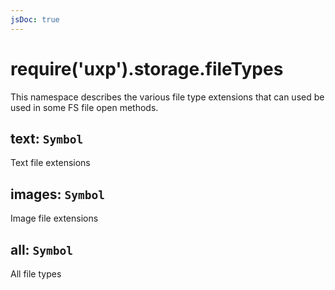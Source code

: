 ```yaml
---
jsDoc: true
---
```


<a name="module-storage-filetypes" id="module-storage-filetypes"></a>

# require('uxp').storage.fileTypes
This namespace describes the various file type extensions that can used be used in some FS file open methods.



<a name="module-storage-filetypes-text" id="module-storage-filetypes-text"></a>

## text: `Symbol`
Text file extensions



<a name="module-storage-filetypes-images" id="module-storage-filetypes-images"></a>

## images: `Symbol`
Image file extensions



<a name="module-storage-filetypes-all" id="module-storage-filetypes-all"></a>

## all: `Symbol`
All file types


